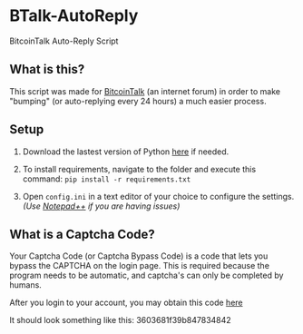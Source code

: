 # BTalk-AutoReply
BitcoinTalk Auto-Reply Script

## What is this?

This script was made for [BitcoinTalk](https://bitcointalk.org/) (an internet forum) in order to make "bumping" (or auto-replying every 24 hours) a much easier process.

## Setup

1. Download the lastest version of Python [here](https://www.python.org/downloads/) if needed.

2. To install requirements, navigate to the folder and execute this command: `pip install -r requirements.txt`

3. Open `config.ini` in a text editor of your choice to configure the settings. _(Use [Notepad++](https://notepad-plus-plus.org/) if you are having issues)_

## What is a Captcha Code?

Your Captcha Code (or Captcha Bypass Code) is a code that lets you bypass the CAPTCHA on the login page. This is required because the program needs to be automatic, and captcha's can only be completed by humans.

After you login to your account, you may obtain this code [here](https://bitcointalk.org/captcha_code.php)

It should look something like this: 3603681f39b847834842

